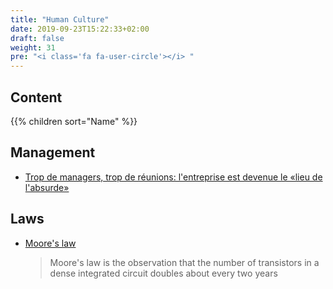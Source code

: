 ```yaml
---
title: "Human Culture"
date: 2019-09-23T15:22:33+02:00
draft: false
weight: 31
pre: "<i class='fa fa-user-circle'></i> "
---
```


## Content

{{% children sort="Name" %}}

## Management

- [Trop de managers, trop de réunions: l'entreprise est devenue le «lieu de l'absurde»](https://www.wort.lu/fr/economie/trop-de-managers-trop-de-reunions-l-entreprise-est-devenue-le-lieu-de-l-absurde-5c4eb26cda2cc1784e33c8bc)

## Laws

- [Moore's law](https://en.wikipedia.org/wiki/Moore's_law)

  > Moore's law is the observation that the number of transistors in a dense integrated circuit doubles about every two years
